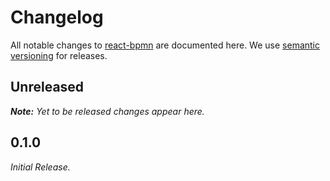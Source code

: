 # Changelog

All notable changes to [react-bpmn](https://github.com/bpmn-io/react-bpmn) are documented here. We use [semantic versioning](http://semver.org/) for releases.

## Unreleased

___Note:__ Yet to be released changes appear here._

## 0.1.0

_Initial Release._
